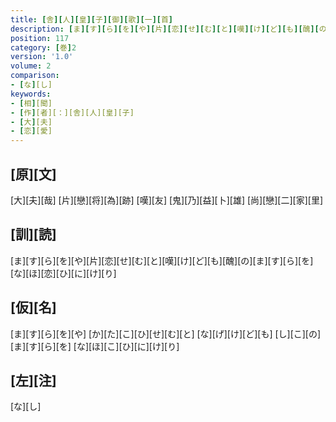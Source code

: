 ```yaml
---
title: [舎][人][皇][子][御][歌][一][首]
description: [ま][す][ら][を][や][片][恋][せ][む][と][嘆][け][ど][も][醜][の][ま][す][ら][を][な][ほ][恋][ひ][に][け][り]
position: 117
category: [巻]2
version: '1.0'
volume: 2
comparison:
- [な][し]
keywords:
- [相][聞]
- [作][者][：][舎][人][皇][子]
- [大][夫]
- [恋][愛]
---
```


## [原][文]

[大][夫][哉] [片][戀][将][為][跡] [嘆][友] [鬼][乃][益][卜][雄] [尚][戀][二][家][里]

## [訓][読]

[ま][す][ら][を][や][片][恋][せ][む][と][嘆][け][ど][も][醜][の][ま][す][ら][を][な][ほ][恋][ひ][に][け][り]

## [仮][名]

[ま][す][ら][を][や] [か][た][こ][ひ][せ][む][と] [な][げ][け][ど][も] [し][こ][の][ま][す][ら][を] [な][ほ][こ][ひ][に][け][り]

## [左][注]

[な][し]
